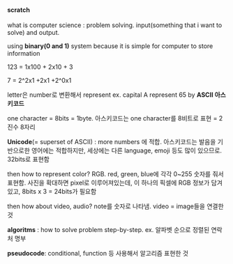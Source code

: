 #### scratch

what is computer science : problem solving. input(something that i want to solve) and output.

using **binary(0 and 1)** system because it is simple for computer to store information

123 = 1x100 + 2x10 + 3

7 = 2^2x1 +2x1 +2^0x1

letter은 number로 변환해서 represent ex. capital A represent 65 by **ASCII 아스키코드**

one character = 8bits = 1byte. 아스키코드는 one character를 8비트로 표현 = 2진수 8자리

**Unicode**(= superset of ASCII) : more numbers 에 적합. 아스키코드는 발음을 기반으로한 영어에는 적합하지만, 세상에는 다른 language, emoji 등도 많이 있으므로. 32bits로 표현함

then how to represent color? RGB. red, green, blue에 각각 0~255 숫자를 줘서 표현함. 사진을 확대하면 pixel로 이루어져있는데, 이 하나의 픽셀에 RGB 정보가 담겨있고, 8bits x 3 = 24bits가 필요함

then how about video, audio? note를 숫자로 나타냄. video = image들을 연결한 것

**algoritms** : how to solve problem step-by-step. ex. 알파벳 순으로 정렬된 연락처 명부

**pseudocode**: conditional, function 등 사용해서 알고리즘 표현한 것
